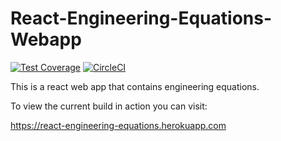 # React-Engineering-Equations-Webapp
[![Test Coverage](https://api.codeclimate.com/v1/badges/c108732eeed5c51e96ab/test_coverage)](https://codeclimate.com/github/markhatchell/React-Engineering-Equations-Webapp/test_coverage)
[![CircleCI](https://circleci.com/gh/markhatchell/React-Engineering-Equations-Webapp.svg?style=svg)](https://circleci.com/gh/markhatchell/React-Engineering-Equations-Webapp)

This is a react web app that contains engineering equations.

To view the current build in action you can visit:

https://react-engineering-equations.herokuapp.com
